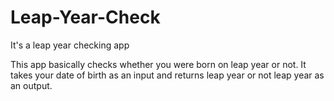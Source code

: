 # Leap-Year-Check
It's a leap year checking app

This app basically checks whether you were born on leap year or not.
It takes your date of birth as an input and returns leap year or not leap year as an output.
